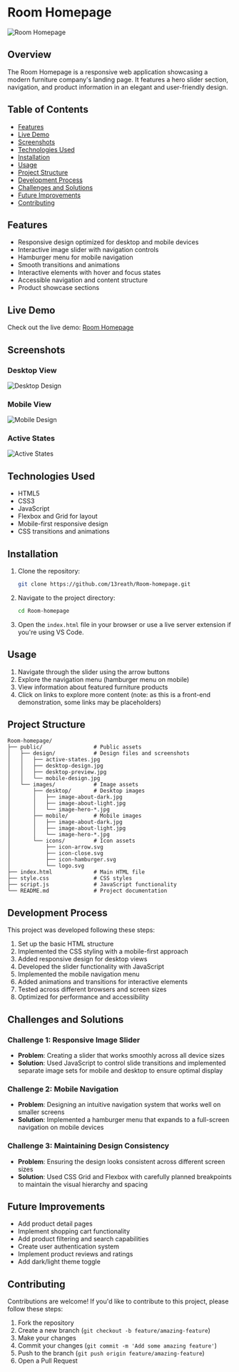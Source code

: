 # Room Homepage

![Room Homepage](./public/design/desktop-preview.jpg)

## Overview

The Room Homepage is a responsive web application showcasing a modern furniture company's landing page. It features a hero slider section, navigation, and product information in an elegant and user-friendly design.

## Table of Contents

- [Features](#features)
- [Live Demo](#live-demo)
- [Screenshots](#screenshots)
- [Technologies Used](#technologies-used)
- [Installation](#installation)
- [Usage](#usage)
- [Project Structure](#project-structure)
- [Development Process](#development-process)
- [Challenges and Solutions](#challenges-and-solutions)
- [Future Improvements](#future-improvements)
- [Contributing](#contributing)

## Features

- Responsive design optimized for desktop and mobile devices
- Interactive image slider with navigation controls
- Hamburger menu for mobile navigation
- Smooth transitions and animations
- Interactive elements with hover and focus states
- Accessible navigation and content structure
- Product showcase sections

## Live Demo

Check out the live demo: [Room Homepage](https://13reath.github.io/Room-homepage/)

## Screenshots

### Desktop View
![Desktop Design](./public/design/desktop-design-slide-1.jpg)

### Mobile View
![Mobile Design](./public/design/mobile-design.jpg)

### Active States
![Active States](./public/design/active-states.jpg)

## Technologies Used

- HTML5
- CSS3
- JavaScript
- Flexbox and Grid for layout
- Mobile-first responsive design
- CSS transitions and animations

## Installation

1. Clone the repository:
   ```bash
   git clone https://github.com/13reath/Room-homepage.git
   ```

2. Navigate to the project directory:
   ```bash
   cd Room-homepage
   ```

3. Open the `index.html` file in your browser or use a live server extension if you're using VS Code.

## Usage

1. Navigate through the slider using the arrow buttons
2. Explore the navigation menu (hamburger menu on mobile)
3. View information about featured furniture products
4. Click on links to explore more content (note: as this is a front-end demonstration, some links may be placeholders)

## Project Structure

```
Room-homepage/
├── public/                # Public assets
│   ├── design/            # Design files and screenshots
│   │   ├── active-states.jpg
│   │   ├── desktop-design.jpg
│   │   ├── desktop-preview.jpg
│   │   └── mobile-design.jpg
│   └── images/            # Image assets
│       ├── desktop/       # Desktop images
│       │   ├── image-about-dark.jpg
│       │   ├── image-about-light.jpg
│       │   └── image-hero-*.jpg
│       ├── mobile/        # Mobile images
│       │   ├── image-about-dark.jpg
│       │   ├── image-about-light.jpg
│       │   └── image-hero-*.jpg
│       └── icons/         # Icon assets
│           ├── icon-arrow.svg
│           ├── icon-close.svg
│           ├── icon-hamburger.svg
│           └── logo.svg
├── index.html             # Main HTML file
├── style.css              # CSS styles
├── script.js              # JavaScript functionality
└── README.md              # Project documentation
```

## Development Process

This project was developed following these steps:

1. Set up the basic HTML structure
2. Implemented the CSS styling with a mobile-first approach
3. Added responsive design for desktop views
4. Developed the slider functionality with JavaScript
5. Implemented the mobile navigation menu
6. Added animations and transitions for interactive elements
7. Tested across different browsers and screen sizes
8. Optimized for performance and accessibility

## Challenges and Solutions

### Challenge 1: Responsive Image Slider
- **Problem**: Creating a slider that works smoothly across all device sizes
- **Solution**: Used JavaScript to control slide transitions and implemented separate image sets for mobile and desktop to ensure optimal display

### Challenge 2: Mobile Navigation
- **Problem**: Designing an intuitive navigation system that works well on smaller screens
- **Solution**: Implemented a hamburger menu that expands to a full-screen navigation on mobile devices

### Challenge 3: Maintaining Design Consistency
- **Problem**: Ensuring the design looks consistent across different screen sizes
- **Solution**: Used CSS Grid and Flexbox with carefully planned breakpoints to maintain the visual hierarchy and spacing

## Future Improvements

- Add product detail pages
- Implement shopping cart functionality
- Add product filtering and search capabilities
- Create user authentication system
- Implement product reviews and ratings
- Add dark/light theme toggle

## Contributing

Contributions are welcome! If you'd like to contribute to this project, please follow these steps:

1. Fork the repository
2. Create a new branch (`git checkout -b feature/amazing-feature`)
3. Make your changes
4. Commit your changes (`git commit -m 'Add some amazing feature'`)
5. Push to the branch (`git push origin feature/amazing-feature`)
6. Open a Pull Request
